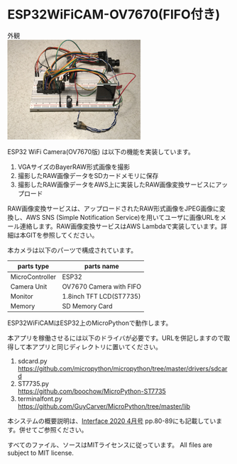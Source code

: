 # ESP32WiFiCAM-OV7670(FIFO付き)
外観 <br><img src="fig/fig1.jpg" width=300>

ESP32 WiFi Camera(OV7670版) は以下の機能を実装しています。

1. VGAサイズのBayerRAW形式画像を撮影
1. 撮影したRAW画像データをSDカードメモリに保存
1. 撮影したRAW画像データをAWS上に実装したRAW画像変換サービスにアップロード

RAW画像変換サービスは、アップロードされたRAW形式画像をJPEG画像に変換し、AWS SNS (Simple Notification Service)を用いてユーザに画像URLをメール連絡します。RAW画像変換サービスはAWS Lambdaで実装しています。詳細は本GITを参照してください。

本カメラは以下のパーツで構成されています。

|parts type|parts name|
----|----
|MicroController|ESP32|
|Camera Unit|OV7670 Camera with FIFO|
|Monitor|1.8inch TFT LCD(ST7735)|
|Memory|SD Memory Card|

ESP32WiFiCAMはESP32上のMicroPythonで動作します。

本アプリを稼働させるには以下のドライバが必要です。URLを併記しますので取得して本アプリと同じディレクトリに置いてください。

1. sdcard.py<br>https://github.com/micropython/micropython/tree/master/drivers/sdcard
1. ST7735.py<br>https://github.com/boochow/MicroPython-ST7735
1. terminalfont.py<br>https://github.com/GuyCarver/MicroPython/tree/master/lib

本システムの概要説明は、[Interface 2020 4月号](https://interface.cqpub.co.jp/magazine/202004/) pp.80-89にも記載しています。併せてご参照ください。

すべてのファイル、ソースはMITライセンスに従っています。 All files are subject to MIT license.

